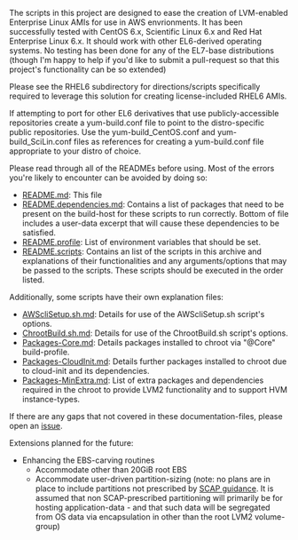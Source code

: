 The scripts in this project are designed to ease the creation of LVM-enabled Enterprise Linux AMIs for use in AWS envrionments. It has been successfully tested with CentOS 6.x, Scientific Linux 6.x and Red Hat Enterprise Linux 6.x. It should work with other EL6-derived operating systems. No testing has been done for any of the EL7-base distributions (though I'm happy to help if you'd like to submit a pull-request so that this project's functionality can be so extended)

Please see the RHEL6 subdirectory for directions/scripts specifically required to leverage this solution for creating license-included RHEL6 AMIs.

If attempting to port for other EL6 derivatives that use publicly-accessible repositories create a yum-build.conf file to point to the distro-specific public repositories. Use the yum-build_CentOS.conf and yum-build_SciLin.conf files as references for creating a yum-build.conf file appropriate to your distro of choice.

Please read through all of the READMEs before using. Most of the errors you're likely to encounter can be avoided by doing so:

- [README.md](README.md): This file
- [README.dependencies.md](README.dependencies.md): Contains a list of packages that need to be present on the build-host for these scripts to run correctly. Bottom of file includes a user-data excerpt that will cause these dependencies to be satisfied.
- [README.profile](README.profile): List of environment variables that should be set.
- [README.scripts](README.scripts): Contains an list of the scripts in this archive and explanations of their functionalities and any arguments/options that may be passed to the scripts. These scripts should be executed in the order listed.

Additionally, some scripts have their own explanation files:
- [AWScliSetup.sh.md](AWScliSetup.sh.md): Details for use of the AWScliSetup.sh script's options.
- [ChrootBuild.sh.md](ChrootBuild.sh.md): Details for use of the ChrootBuild.sh script's options.
- [Packages-Core.md](Packages-Core.md): Details packages installed to chroot via "@Core" build-profile.
- [Packages-CloudInit.md](Packages-CloudInit.md): Details further packages installed to chroot due to cloud-init and its dependencies.
- [Packages-MinExtra.md](Packages-MinExtra.md): List of extra packages and dependencies required in the chroot to provide LVM2 functionality and to support HVM instance-types.

If there are any gaps that not covered in these documentation-files, please open an [issue](../../issues).

Extensions planned for the future:
* Enhancing the EBS-carving routines
  * Accommodate other than 20GiB root EBS
  * Accommodate user-driven partition-sizing (note: no plans are in place to include partitions not prescribed by [SCAP guidance](https://fedorahosted.org/scap-security-guide/). It is assumed that non SCAP-prescribed partitioning will primarily be for hosting application-data - and that such data will be segregated from OS data via encapsulation in other than the root LVM2 volume-group)
